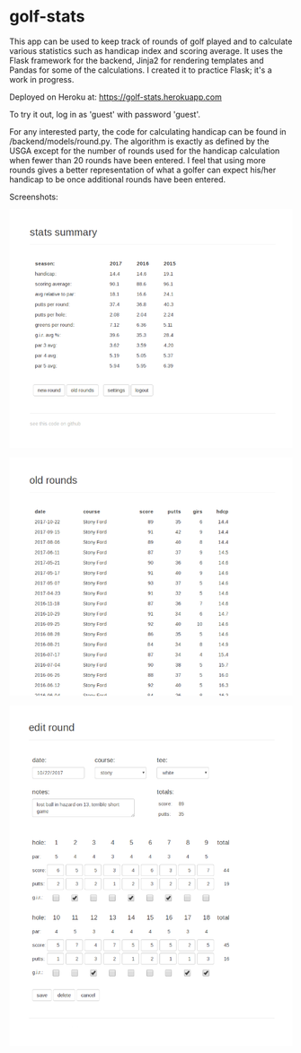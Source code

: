 # golf-stats

This app can be used to keep track of rounds of golf played and to calculate various statistics such as handicap index and scoring average. It uses the Flask framework for the backend, Jinja2 for rendering templates and Pandas for some of the calculations. I created it to practice Flask; it's a work in progress.

Deployed on Heroku at: https://golf-stats.herokuapp.com

To try it out, log in as 'guest' with password 'guest'.

For any interested party, the code for calculating handicap can be found in /backend/models/round.py. The algorithm is exactly as defined by the USGA except for the number of rounds used for the handicap calculation when fewer than 20 rounds have been entered. I feel that using more rounds gives a better representation of what a golfer can expect his/her handicap to be once additional rounds have been entered.

Screenshots:

![Main page](/frontend/public/static/images/main.png?raw=true)

![Old rounds](/frontend/public/static/images/rounds.png?raw=true)

![Round edit](/frontend/public/static/images/round_edit.png?raw=true)
